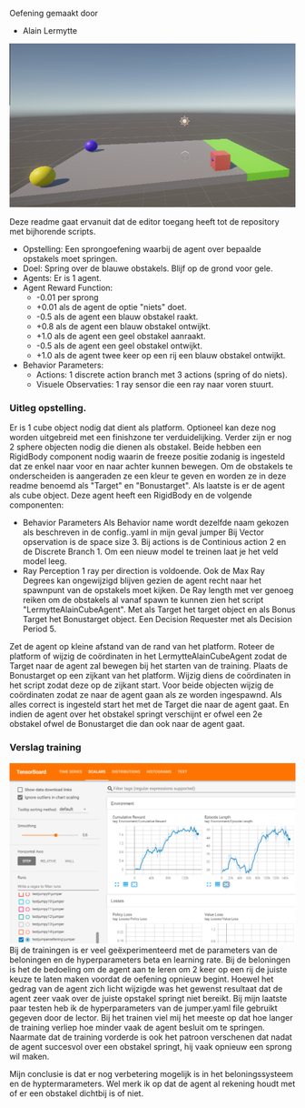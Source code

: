 Oefening gemaakt door
- Alain Lermytte

![voorbeeld opstelling](afbeelding-opstelling.PNG)


Deze readme gaat ervanuit dat de editor toegang heeft tot de repository met bijhorende scripts.
- Opstelling: Een sprongoefening waarbij de agent over bepaalde opstakels moet springen.
- Doel: Spring over de blauwe obstakels. Blijf op de grond voor gele.
- Agents: Er is 1 agent.
- Agent Reward Function:
	- -0.01 per sprong
	- +0.01 als de agent de optie "niets" doet.
	- -0.5 als de agent een blauw obstakel raakt.
	- +0.8 als de agent een blauw obstakel ontwijkt.
	- +1.0 als de agent een geel obstakel aanraakt.
	- -0.5 als de agent een geel obstakel ontwijkt.
	- +1.0 als de agent twee keer op een rij een blauw obstakel ontwijkt.
- Behavior Parameters:
	- Actions: 1 discrete action branch met 3 actions (spring of do niets).
	- Visuele Observaties: 1 ray sensor die een ray naar voren stuurt.

### Uitleg opstelling.

Er is 1 cube object nodig dat dient als platform. Optioneel kan deze nog worden uitgebreid met een finishzone ter verduidelijking.
Verder zijn er nog 2 sphere objecten nodig die dienen als obstakel. Beide hebben een RigidBody component nodig waarin de freeze positie zodanig is ingesteld dat ze enkel naar voor en naar achter kunnen bewegen.
Om de obstakels te onderscheiden is aangeraden ze een kleur te geven en worden ze in deze readme benoemd als "Target" en "Bonustarget".
Als laatste is er de agent als cube object. Deze agent heeft een RigidBody en de volgende componenten:
- Behavior Parameters
Als Behavior name wordt dezelfde naam gekozen als beschreven in de config..yaml in mijn geval jumper
Bij Vector opservation is de space size 3.
Bij actions is de Continious action 2 en de Discrete Branch 1.
Om een nieuw model te treinen laat je het veld model leeg.
- Ray Perception
1 ray per direction is voldoende. Ook de Max Ray Degrees kan ongewijzigd blijven gezien de agent recht naar het spawnpunt van de opstakels moet kijken.
De Ray length met ver genoeg reiken om de obstakels al vanaf spawn te kunnen zien
het script "LermytteAlainCubeAgent". Met als Target het target object en als Bonus Target het Bonustarget object.
Een Decision Requester met als Decision Period 5.

Zet de agent op kleine afstand van de rand van het platform. 
Roteer de platform of wijzig de coördinaten in het LermytteAlainCubeAgent zodat de Target naar de agent zal bewegen bij het starten van de training.
Plaats de Bonustarget op een zijkant van het platform. Wijzig diens de coördinaten in het script zodat deze op de zijkant start.
Voor beide objecten wijzig de coördinaten zodat ze naar de agent gaan als ze worden ingespawnd.
Als alles correct is ingesteld start het met de Target die naar de agent gaat. En indien de agent over het obstakel springt verschijnt er ofwel een 2e obstakel ofwel de Bonustarget die dan ook naar de agent gaat.


### Verslag training
![figuur tensorboard](afbeelding-tensorboard.PNG)
Bij de trainingen is er veel geëxperimenteerd met de parameters van de beloningen en de hyperparameters beta en learning rate. Bij de beloningen is het de bedoeling om de agent aan te leren om 2 keer op een rij de juiste keuze te laten maken voordat de oefening opnieuw begint.
Hoewel het gedrag van de agent zich licht wijzigde was het gewenst resultaat dat de agent zeer vaak over de juiste opstakel springt niet bereikt. Bij mijn laatste paar testen heb ik de hyperparameters van de jumper.yaml file gebruikt gegeven door de lector.
Bij het trainen viel mij het meeste op dat hoe langer de training verliep hoe minder vaak de agent besluit om te springen. Naarmate dat de training vorderde is ook het patroon verschenen dat nadat de agent succesvol over een obstakel springt, hij vaak opnieuw een sprong wil maken.

Mijn conclusie is dat er nog verbetering mogelijk is in het beloningssysteem en de hyptermarameters. Wel merk ik op dat de agent al rekening houdt met of er een obstakel dichtbij is of niet.
